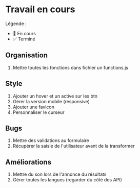 # Travail en cours

Légende :

- 🚀  En cours
- ✅  Terminé

## Organisation

1. Mettre toutes les fonctions dans fichier un functions.js  

## Style  

1. Ajouter un hover et un active sur les btn  
2. Gérer la version mobile (responsive)  
3. Ajouter une favicon  
4. Personnaliser le curseur  

## Bugs  

1. Mettre des validations au formulaire  
2. Récupérer la saisie de l'utilisateur avant de la transformer  

## Améliorations

1. Mettre du son lors de l'annonce du résultats  
2. Gérer toutes les langues (regarder du côté des API)  
